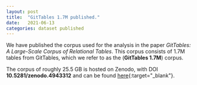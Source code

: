 ```yaml
---
layout: post
title:  "GitTables 1.7M published."
date:   2021-06-13
categories: dataset published
---
```


We have published the corpus used for the analysis in the paper _GitTables: A Large-Scale Corpus of Relational Tables_.
This corpus consists of 1.7M tables from GitTables, which we refer to as the (**GitTables 1.7M**) corpus.

The corpus of roughly 25.5 GB is hosted on Zenodo, with DOI **10.5281/zenodo.4943312** and can be found [here](https://zenodo.org/record/4943312#.YMcUlzYzZ4I){:target="_blank"}.
